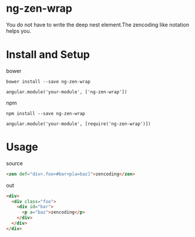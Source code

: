 # ng-zen-wrap

You do not have to write the deep nest element.The zencoding like notation helps you.

# Install and Setup

bower

```
bower install --save ng-zen-wrap
```

```
angular.module('your-module', ['ng-zen-wrap'])
```


npm

```
npm install --save ng-zen-wrap
```

```
angular.module('your-module', [require('ng-zen-wrap')])
```

# Usage

source

```html
<zen def="div>.foo>#bar>p[a=baz]">zencoding</zen>
```

out

```html
<div>
  <div class="foo">
    <div id="bar">
      <p a="baz">zencoding</p>
    </div>
  </div>
</div>
```

